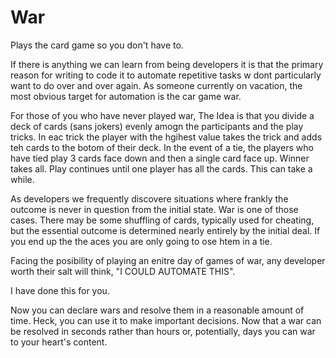 # War

Plays the card game so you don't have to.

If there is anything we can learn from being developers it is that the primary reason for writing to code it to automate repetitive tasks w dont particularly want to do over and over again. As someone currently on vacation, the most obvious target for automation is the car game war. 

For those of you who have never played war, The Idea is that you divide a deck of cards (sans jokers) evenly amogn the participants and the play tricks. In eac trick the player with the hgihest value takes the trick and adds teh cards to the botom of their deck. In the event of a tie, the players who have tied play 3 cards face down and then a single card face up. Winner takes all.  Play continues until one player has all the cards. This can take a while.

As developers we frequently discovere situations where frankly the outcome is never in question from the initial state. War is one of those cases. There may be some shuffling of cards, typically used for cheating, but the essential outcome is determined nearly entirely by the initial deal. If you end up the the aces you are only going to ose htem in a tie. 

Facing the posibility of playing an enitre day of games of war, any developer worth their salt will think, "I COULD AUTOMATE THIS". 

I have done this for you.

Now you can declare wars and resolve them in a reasonable amount of time. Heck, you can use it to make important decisions. Now that a war can be resolved in seconds rather than hours or, potentially, days you can war to your heart's content.